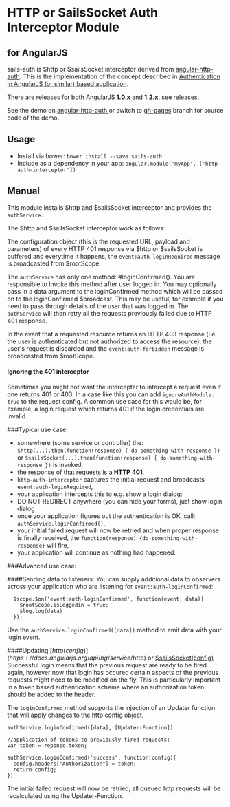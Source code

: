 HTTP or SailsSocket Auth Interceptor Module
===========================================
for AngularJS
-------------


sails-auth is $http or $sailsSocket interceptor derived from [angular-http-auth](https://github.com/witoldsz/angular-http-auth).
This is the implementation of the concept described in
[Authentication in AngularJS (or similar) based application](http://www.espeo.pl/1-authentication-in-angularjs-application/).

There are releases for both AngularJS **1.0.x** and **1.2.x**,
see [releases](https://github.com/witoldsz/angular-http-auth/releases).

See the demo on [angular-http-auth ](http://witoldsz.github.com/angular-http-auth/)
or switch to [gh-pages](https://github.com/witoldsz/angular-http-auth/tree/gh-pages)
branch for source code of the demo.

Usage
------

- Install via bower: `bower install --save sails-auth`
- Include as a dependency in your app: `angular.module('myApp', ['http-auth-interceptor'])`

Manual
------

This module installs $http and $sailsSocket interceptor and provides the `authService`.

The $http and $sailsSocket interceptor work as follows:

The configuration object (this is the requested URL, payload and parameters)
of every HTTP 401 response via $http or $sailsSocket is buffered and everytime it happens, the
`event:auth-loginRequired` message is broadcasted from $rootScope.

The `authService` has only one method: #loginConfirmed().
You are responsible to invoke this method after user logged in. You may optionally pass in
a data argument to the loginConfirmed method which will be passed on to the loginConfirmed
$broadcast. This may be useful, for example if you need to pass through details of the user
that was logged in. The `authService` will then retry all the requests previously failed due
to HTTP 401 response.

In the event that a requested resource returns an HTTP 403 response (i.e. the user is 
authenticated but not authorized to access the resource), the user's request is discarded and 
the `event:auth-forbidden` message is broadcasted from $rootScope.

#### Ignoring the 401 interceptor

Sometimes you might not want the intercepter to intercept a request even if one returns 401 or 403. In a case like this you can add `ignoreAuthModule: true` to the request config. A common use case for this would be, for example, a login request which returns 401 if the login credentials are invalid.

###Typical use case:

* somewhere (some service or controller) the: `$http(...).then(function(response) { do-something-with-response })` or `$sailsSocket(...).then(function(response) { do-something-with-response })` is invoked,
* the response of that requests is a **HTTP 401**,
* `http-auth-interceptor` captures the initial request and broadcasts `event:auth-loginRequired`,
* your application intercepts this to e.g. show a login dialog:
 * DO NOT REDIRECT anywhere (you can hide your forms), just show login dialog
* once your application figures out the authentication is OK, call: `authService.loginConfirmed()`,
* your initial failed request will now be retried and when proper response is finally received,
the `function(response) {do-something-with-response}` will fire,
* your application will continue as nothing had happened.

###Advanced use case:

####Sending data to listeners:
You can supply additional data to observers across your application who are listening for `event:auth-loginConfirmed`: 

      $scope.$on('event:auth-loginConfirmed', function(event, data){
      	$rootScope.isLoggedin = true;
      	$log.log(data)
      });

Use the `authService.loginConfirmed([data])` method to emit data with your login event.

####Updating [$http(config)](https://docs.angularjs.org/api/ng/service/$http) or [$sailsSocket(config)](https://github.com/balderdashy/angularSails)
Successful login means that the previous request are ready to be fired again, however now that login has occured certain aspects of the previous requests might need to be modified on the fly. This is particularly important in a token based authentication scheme where an authorization token should be added to the header.

The `loginConfirmed` method supports the injection of an Updater function that will apply changes to the http config object.

    authService.loginConfirmed([data], [Updater-Function])
    
    //application of tokens to previously fired requests:
    var token = reponse.token;
    
    authService.loginConfirmed('success', function(config){
      config.headers["Authorization"] = token;
      return config;
    })

The initial failed request will now be retried, all queued http requests will be recalculated using the Updater-Function.

